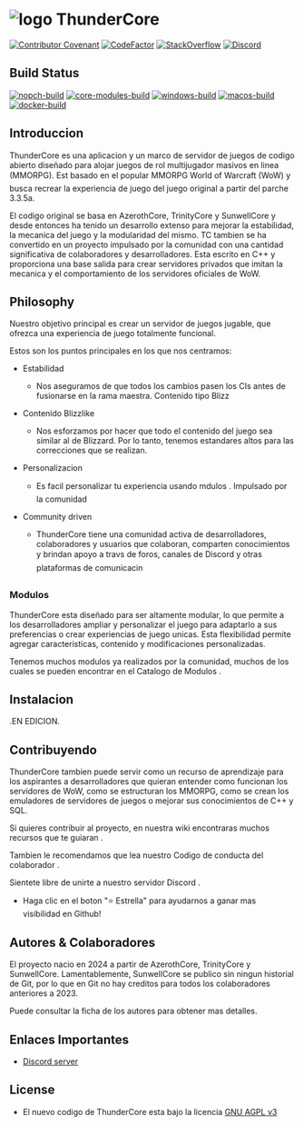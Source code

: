# ![logo](https://raw.githubusercontent.com/ThunderCoreWoW/tc-assets/img/logo.png) ThunderCore

[![Contributor Covenant](https://img.shields.io/badge/Contributor%20Covenant-2.1-4baaaa.svg)](CODE_OF_CONDUCT.md)
[![CodeFactor](https://www.codefactor.io/repository/github/ThunderCoreWoW/thundercore-wotlk/badge)](https://www.codefactor.io/repository/github/ThunderCoreWoW/thundercore-wotlk)
[![StackOverflow](http://img.shields.io/badge/stackoverflow-thundercore-blue.svg?logo=stackoverflow)](https://stackoverflow.com/questions/tagged/thundercore?sort=newest "Ask / browse questions here")
[![Discord](https://img.shields.io/discord/217589275766685707?logo=discord&logoColor=white)](https://discord.com/bGzXnwtF "Our community hub on Discord")

## Build Status

[![nopch-build](https://github.com/ThunderCoreWoW/thundercore-wotlk/actions/workflows/core-build-nopch.yml/badge.svg?branch=master)](https://github.com/ThunderCoreWoW/thundercore-wotlk/actions/workflows/core-build-nopch.yml)
[![core-modules-build](https://github.com/ThunderCoreWoW/thundercore-wotlk/workflows/core-modules-build/badge.svg?branch=master&event=push)](https://github.com/ThunderCoreWoW/thundercore-wotlk/actions?query=workflow%3Tcore-modules-build+branch%3Amaster+event%3Apush)
[![windows-build](https://github.com/ThunderCoreWoW/thundercore-wotlk/workflows/windows-build/badge.svg?branch=master&event=push)](https://github.com/ThunderCoreWoW/thundercore-wotlk/actions?query=workflow%3Awindows-build+branch%3Amaster+event%3Apush)
[![macos-build](https://github.com/ThunderCoreWoW/thundercore-wotlk/workflows/macos-build/badge.svg?branch=master&event=push)](https://github.com/ThunderCoreWoW/thundercore-wotlk/actions?query=workflow%3Amacos-build+branch%3Amaster+event%3Apush)
[![docker-build](https://github.com/ThunderCoreWoW/thundercore-wotlk/workflows/docker-build/badge.svg?branch=master&event=push)](https://github.com/ThunderCoreWoW/thundercore-wotlk/actions?query=workflow%3Adocker-build+branch%3Amaster+event%3Apush)

## Introduccion

ThunderCore es una aplicacion y un marco de servidor de juegos de codigo abierto diseñado para alojar juegos de rol multijugador masivos en linea (MMORPG). Est basado en el popular MMORPG World of Warcraft (WoW) y busca recrear la experiencia de juego del juego original a partir del parche 3.3.5a.

El codigo original se basa en AzerothCore, TrinityCore y SunwellCore y desde entonces ha tenido un desarrollo extenso para mejorar la estabilidad, la mecanica del juego y la modularidad del mismo. TC tambien se ha convertido en un proyecto impulsado por la comunidad con una cantidad significativa de colaboradores y desarrolladores. Esta escrito en C++ y proporciona una base salida para crear servidores privados que imitan la mecanica y el comportamiento de los servidores oficiales de WoW.

## Philosophy

Nuestro objetivo principal es crear un servidor de juegos jugable, que ofrezca una experiencia de juego totalmente funcional.

Estos son los puntos principales en los que nos centramos:

* Estabilidad
  * Nos aseguramos de que todos los cambios pasen los CIs antes de fusionarse en la rama maestra.
Contenido tipo Blizz

* Contenido Blizzlike
  * Nos esforzamos por hacer que todo el contenido del juego sea similar al de Blizzard. Por lo tanto, tenemos estandares altos para las correcciones que se realizan.
  
* Personalizacion
  * Es facil personalizar tu experiencia usando mdulos .
Impulsado por la comunidad

* Community driven
  * ThunderCore tiene una comunidad activa de desarrolladores, colaboradores y usuarios que colaboran, comparten conocimientos y brindan apoyo a travs de foros, canales de Discord y otras plataformas de comunicacin
  
### Modulos

ThunderCore esta diseñado para ser altamente modular, lo que permite a los desarrolladores ampliar y personalizar el juego para adaptarlo a sus preferencias o crear experiencias de juego unicas. Esta flexibilidad permite agregar caracteristicas, contenido y modificaciones personalizadas.

Tenemos muchos modulos ya realizados por la comunidad, muchos de los cuales se pueden encontrar en el Catalogo de Modulos .

## Instalacion

.EN EDICION.

## Contribuyendo

ThunderCore tambien puede servir como un recurso de aprendizaje para los aspirantes a desarrolladores que quieran entender como funcionan los servidores de WoW, como se estructuran los MMORPG, como se crean los emuladores de servidores de juegos o mejorar sus conocimientos de C++ y SQL.

Si quieres contribuir al proyecto, en nuestra wiki encontraras muchos recursos que te guiaran .

Tambien le recomendamos que lea nuestro Codigo de conducta del colaborador .

Sientete libre de unirte a nuestro servidor Discord .

- Haga clic en el boton "⭐ Estrella" para ayudarnos a ganar mas visibilidad en Github!

## Autores & Colaboradores

El proyecto nacio en 2024 a partir de AzerothCore, TrinityCore y SunwellCore. Lamentablemente, SunwellCore se publico sin ningun historial de Git, por lo que en Git no hay creditos para todos los colaboradores anteriores a 2023.

Puede consultar la ficha de los autores para obtener mas detalles.

## Enlaces Importantes
  
- [Discord server](https://discord.com/bGzXnwtF)

## License

- El nuevo codigo de ThunderCore esta bajo la licencia [GNU AGPL v3](https://www.gnu.org/licenses/agpl-3.0.en.html)
